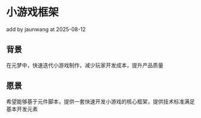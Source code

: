 # 小游戏框架
add by jaunwang at 2025-08-12
## 背景
在元梦中，快速迭代小游戏制作，减少玩家开发成本，提升产品质量
## 愿景
希望能够基于元件脚本，提供一套快速开发小游戏的核心框架，提供技术标准满足基本开发元素